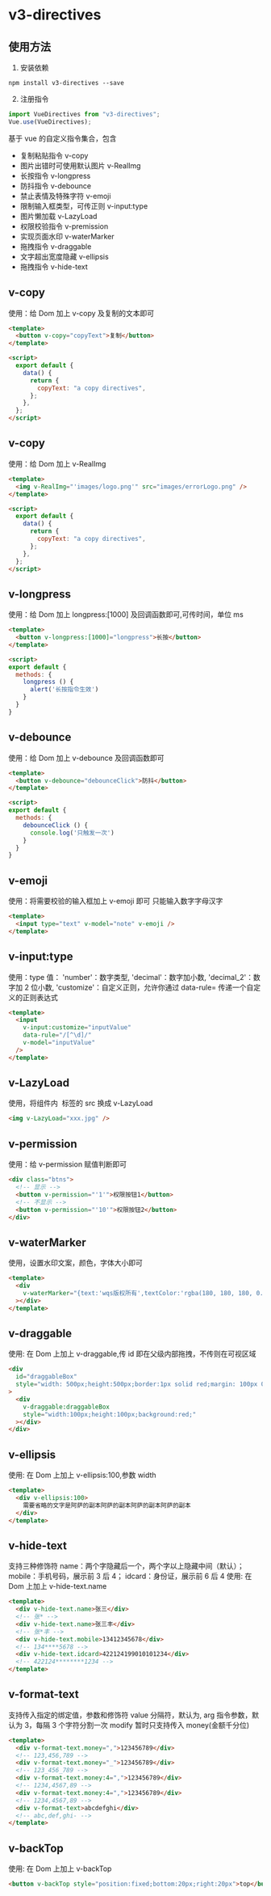 # v3-directives

## 使用方法

1. 安装依赖

```
npm install v3-directives --save
```

2. 注册指令

```js
import VueDirectives from "v3-directives";
Vue.use(VueDirectives);
```

基于 vue 的自定义指令集合，包含

- 复制粘贴指令 v-copy
- 图片出错时可使用默认图片 v-RealImg
- 长按指令 v-longpress
- 防抖指令 v-debounce
- 禁止表情及特殊字符 v-emoji
- 限制输入框类型，可传正则 v-input:type
- 图片懒加载 v-LazyLoad
- 权限校验指令 v-premission
- 实现页面水印 v-waterMarker
- 拖拽指令 v-draggable
- 文字超出宽度隐藏 v-ellipsis
- 拖拽指令 v-hide-text

## v-copy

使用：给 Dom 加上 v-copy 及复制的文本即可

```html
<template>
  <button v-copy="copyText">复制</button>
</template>

<script>
  export default {
    data() {
      return {
        copyText: "a copy directives",
      };
    },
  };
</script>
```

## v-copy

使用：给 Dom 加上 v-RealImg

```html
<template>
  <img v-RealImg="'images/logo.png'" src="images/errorLogo.png" />
</template>

<script>
  export default {
    data() {
      return {
        copyText: "a copy directives",
      };
    },
  };
</script>
```

## v-longpress

使用：给 Dom 加上 longpress:[1000] 及回调函数即可,可传时间，单位 ms

```html
<template>
  <button v-longpress:[1000]="longpress">长按</button>
</template>

<script>
export default {
  methods: {
    longpress () {
      alert('长按指令生效')
    }
  }
}
```

## v-debounce

使用：给 Dom 加上 v-debounce 及回调函数即可

```html
<template>
  <button v-debounce="debounceClick">防抖</button>
</template>

<script>
export default {
  methods: {
    debounceClick () {
      console.log('只触发一次')
    }
  }
}
```

## v-emoji

使用：将需要校验的输入框加上 v-emoji 即可
只能输入数字字母汉字

```html
<template>
  <input type="text" v-model="note" v-emoji />
</template>
```

## v-input:type

使用：type 值：
'number'：数字类型,
'decimal'：数字加小数,
'decimal_2'：数字加 2 位小数,
'customize'：自定义正则，允许你通过 data-rule= 传递一个自定义的正则表达式

```html
<template>
  <input
    v-input:customize="inputValue"
    data-rule="/[^\d]/"
    v-model="inputValue"
  />
</template>
```

## v-LazyLoad

使用，将组件内 <img> 标签的 src 换成 v-LazyLoad

```html
<img v-LazyLoad="xxx.jpg" />
```

## v-permission

使用：给 v-permission 赋值判断即可

```html
<div class="btns">
  <!-- 显示 -->
  <button v-permission="'1'">权限按钮1</button>
  <!-- 不显示 -->
  <button v-permission="'10'">权限按钮2</button>
</div>
```

## v-waterMarker

使用，设置水印文案，颜色，字体大小即可

```html
<template>
  <div
    v-waterMarker="{text:'wqs版权所有',textColor:'rgba(180, 180, 180, 0.4)'}"
  ></div>
</template>
```

## v-draggable

使用: 在 Dom 上加上 v-draggable,传 id 即在父级内部拖拽，不传则在可视区域

```html
<div
  id="draggableBox"
  style="width: 500px;height:500px;border:1px solid red;margin: 100px 0 0 300px"
>
  <div
    v-draggable:draggableBox
    style="width:100px;height:100px;background:red;"
  ></div>
</div>
```

## v-ellipsis

使用: 在 Dom 上加上 v-ellipsis:100,参数 width

```html
<template>
  <div v-ellipsis:100>
    需要省略的文字是阿萨的副本阿萨的副本阿萨的副本阿萨的副本
  </div>
</template>
```

## v-hide-text

支持三种修饰符
name：两个字隐藏后一个，两个字以上隐藏中间（默认）；
mobile：手机号码，展示前 3 后 4；
idcard：身份证，展示前 6 后 4
使用: 在 Dom 上加上 v-hide-text.name

```html
<template>
  <div v-hide-text.name>张三</div>
  <!-- 张* -->
  <div v-hide-text.name>张三丰</div>
  <!-- 张*丰 -->
  <div v-hide-text.mobile>13412345678</div>
  <!-- 134****5678 -->
  <div v-hide-text.idcard>422124199010101234</div>
  <!-- 422124********1234 -->
</template>
```

## v-format-text

支持传入指定的绑定值，参数和修饰符
value 分隔符，默认为,
arg 指令参数，默认为 3，每隔 3 个字符分割一次
modify 暂时只支持传入 money(金额千分位)

```html
<template>
  <div v-format-text.money=",">123456789</div>
  <!-- 123,456,789 -->
  <div v-format-text.money="_">123456789</div>
  <!-- 123_456_789 -->
  <div v-format-text.money:4=",">123456789</div>
  <!-- 1234,4567,89 -->
  <div v-format-text.money:4=",">123456789</div>
  <!-- 1234,4567,89 -->
  <div v-format-text>abcdefghi</div>
  <!-- abc,def,ghi- -->
</template>
```
## v-backTop
使用: 在 Dom 上加上 v-backTop
```html
<button v-backTop style="position:fixed;bottom:20px;right:20px">top</button>
```
